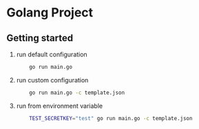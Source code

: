 # Golang Project

## Getting started

1. run default configuration

    ```bash
        go run main.go
    ```

2. run custom configuration

    ```bash
        go run main.go -c template.json
    ```

3. run from environment variable

    ```bash
        TEST_SECRETKEY="test" go run main.go -c template.json
    ```